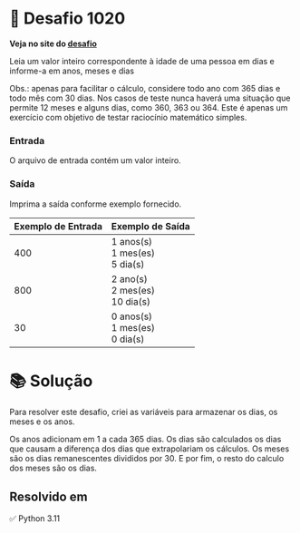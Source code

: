 # 📖 Desafio 1020

**Veja no site do [desafio](https://www.beecrowd.com.br/judge/pt/problems/view/1020)**

Leia um valor inteiro correspondente à idade de uma pessoa em dias e informe-a em anos, meses e dias

Obs.: apenas para facilitar o cálculo, considere todo ano com 365 dias e todo mês com 30 dias. Nos casos de teste nunca haverá uma situação que permite 12 meses e alguns dias, como 360, 363 ou 364. Este é apenas um exercício com objetivo de testar raciocínio matemático simples.

### Entrada

O arquivo de entrada contém um valor inteiro.

### Saída

Imprima a saída conforme exemplo fornecido.

| Exemplo de Entrada | Exemplo de Saída                   |
| ------------------ | ---------------------------------- |
| 400                | 1 anos(s)<br>1 mes(es)<br>5 dia(s) |
| 800                | 2 ano(s)<br>2 mes(es)<br>10 dia(s) |
| 30                 | 0 anos(s)<br>1 mes(es)<br>0 dia(s) |

# 📚 Solução

Para resolver este desafio, criei as variáveis para armazenar os dias, os meses e os anos.

Os anos adicionam em 1 a cada 365 dias. Os dias são calculados os dias que causam a diferença dos dias que extrapolariam os cálculos. Os meses são os dias remanescentes divididos por 30. E por fim, o resto do calculo dos meses são os dias.

## Resolvido em

✅ Python 3.11
